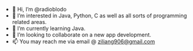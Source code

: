- 👋 Hi, I’m @radioblodo
- 👀 I’m interested in Java, Python, C as well as all sorts of programming related areas.
- 🌱 I’m currently learning Java.
- 💞️ I’m looking to collaborate on a new app development.
- 📫 You may reach me via email @ ziliang906@gmail.com

<!---
radioblodo/radioblodo is a ✨ special ✨ repository because its `README.md` (this file) appears on your GitHub profile.
You can click the Preview link to take a look at your changes.
--->
